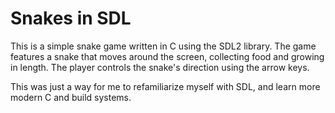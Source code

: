 # Snakes in SDL

This is a simple snake game written in C using the SDL2 library. The game features a snake that moves around the screen,
collecting food and growing in length. The player controls the snake's direction using the arrow keys.

This was just a way for me to refamiliarize myself with SDL, and learn more modern C and build systems.
